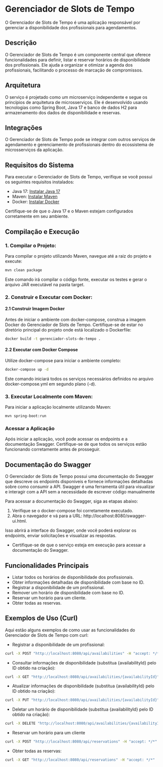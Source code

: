 # Gerenciador de Slots de Tempo
O Gerenciador de Slots de Tempo é uma aplicação responsável por gerenciar a disponibilidade dos profissionais para agendamentos.

## Descrição
O Gerenciador de Slots de Tempo é um componente central que oferece funcionalidades para definir, listar e reservar horários de disponibilidade dos profissionais. Ele ajuda a organizar e otimizar a agenda dos profissionais, facilitando o processo de marcação de compromissos.

## Arquitetura
O serviço é projetado como um microserviço independente e segue os princípios de arquitetura de microsserviços.
Ele é desenvolvido usando tecnologias como Spring Boot, Java 17 e banco de dados H2 para armazenamento dos dados de disponibilidade e reservas.

## Integrações
O Gerenciador de Slots de Tempo pode se integrar com outros serviços de agendamento e gerenciamento de profissionais dentro do ecossistema de microsserviços da aplicação.

## Requisitos do Sistema
Para executar o Gerenciador de Slots de Tempo, verifique se você possui os seguintes requisitos instalados:

- Java 17: [Instalar Java 17](https://www.oracle.com/java/technologies/downloads/)
- Maven: [Instalar Maven](https://maven.apache.org/install.html)
- Docker: [Instalar Docker](https://docs.docker.com/get-docker/)

Certifique-se de que o Java 17 e o Maven estejam configurados corretamente em seu ambiente.

## Compilação e Execução

### 1. Compilar o Projeto:
Para compilar o projeto utilizando Maven, navegue até a raiz do projeto e execute:

```bash
mvn clean package
```
Este comando irá compilar o código fonte, executar os testes e gerar o arquivo JAR executável na pasta target.

### 2. Construir e Executar com Docker:

#### 2.1 Construir Imagem Docker
Antes de iniciar o ambiente com docker-compose, construa a imagem Docker do Gerenciador de Slots de Tempo. Certifique-se de estar no diretório principal do projeto onde está localizado o Dockerfile:

```bash
docker build -t gerenciador-slots-de-tempo .
```

#### 2.2 Executar com Docker Compose
Utilize docker-compose para iniciar o ambiente completo:

```bash
docker-compose up -d
```
Este comando iniciará todos os serviços necessários definidos no arquivo docker-compose.yml em segundo plano (-d).

### 3. Executar Localmente com Maven:
Para iniciar a aplicação localmente utilizando Maven:

```bash
mvn spring-boot:run
```

### Acessar a Aplicação
Após iniciar a aplicação, você pode acessar os endpoints e a documentação Swagger. Certifique-se de que todos os serviços estão funcionando corretamente antes de prosseguir.

## Documentação do Swagger
O Gerenciador de Slots de Tempo possui uma documentação do Swagger que descreve os endpoints disponíveis e fornece informações detalhadas sobre como consumir a API. Swagger é uma ferramenta útil para visualizar e interagir com a API sem a necessidade de escrever código manualmente

Para acessar a documentação do Swagger, siga as etapas abaixo:

1. Verifique se o docker-compose foi corretamente executado. 
2. Abra o navegador e vá para a URL: http://localhost:8080/swagger-ui.html.

Isso abrirá a interface do Swagger, onde você poderá explorar os endpoints, enviar solicitações e visualizar as respostas.

* Certifique-se de que o serviço esteja em execução para acessar a documentação do Swagger.

## Funcionalidades Principais
- Listar todos os horários de disponibilidade dos profissionais.
- Obter informações detalhadas de disponibilidade com base no ID.
- Registrar a disponibilidade de um profissional.
- Remover um horário de disponibilidade com base no ID.
- Reservar um horário para um cliente.
- Obter todas as reservas.

## Exemplos de Uso (Curl)
Aqui estão alguns exemplos de como usar as funcionalidades do Gerenciador de Slots de Tempo com curl:

- Registrar a disponibilidade de um profissional:

```bash
curl -X POST "http://localhost:8080/api/availabilities" -H "accept: */*" -H "Content-Type: application/json" -d "{ \"professionalId\": "827c10f9-412f-4203-8d1b-49a7187cc7b9", \"dayOfWeek\": \"MONDAY\", \"startTime\": \"08:00:00\", \"endTime\": \"10:00:00\"}"
```

- Consultar informações de disponibilidade (substitua {availabilityId} pelo ID obtido na criação):

```bash
curl -X GET "http://localhost:8080/api/availabilities/{availabilityId}" -H "accept: */*"
```

- Atualizar informações de disponibilidade (substitua {availabilityId} pelo ID obtido na criação):

```bash
curl -X PUT "http://localhost:8080/api/availabilities/{availabilityId}" -H "accept: */*" -H "Content-Type: application/json" -d "{ \"professionalId\": 1, \"dayOfWeek\": \"TUESDAY\", \"startTime\": \"09:00:00\", \"endTime\": \"11:00:00\"}"
```

- Deletar um horário de disponibilidade (substitua {availabilityId} pelo ID obtido na criação):

```bash
curl -X DELETE "http://localhost:8080/api/availabilities/{availabilityId}" -H "accept: */*"
```

- Reservar um horário para um cliente 

```bash
curl -X POST "http://localhost:8080/api/reservations" -H "accept: */*" -H "Content-Type: application/json" -d "{ \"professionalId\": 1, \"startTime\": \"2023-06-14T08:30:00\", \"endTime\": \"2023-06-14T09:30:00\"}"
```

- Obter todas as reservas:

```bash
curl -X GET "http://localhost:8080/api/reservations" -H "accept: */*"
```